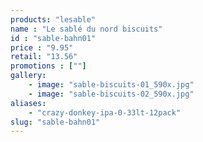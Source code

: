 ```yaml
---
products: "lesable"
name : "Le sablé du nord biscuits"
id : "sable-bahn01"
price : "9.95"
retail: "13.56"
promotions : [""]
gallery: 
    - image: "sable-biscuits-01_590x.jpg"
    - image: "sable-biscuits-02_590x.jpg"
aliases: 
    - "crazy-donkey-ipa-0-33lt-12pack"
slug: "sable-bahn01"
---
```

